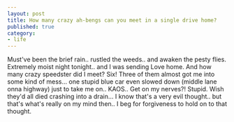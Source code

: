 ```yaml
---
layout: post
title: How many crazy ah-bengs can you meet in a single drive home?
published: true
category:
- life
---
```

Must've been the brief rain.. rustled the weeds.. and awaken the pesty flies. Extremely moist night tonight.. and I was sending Love home. And how many crazy speedster did I meet? Six! Three of them almost got me into some kind of mess... one stupid blue car even slowed down (middle lane onna highway) just to take me on.. KAOS.. Get on my nerves?! Stupid. Wish they'd all died crashing into a drain... I know that's a very evil thought.. but that's what's really on my mind then.. I beg for forgiveness to hold on to that thought.

